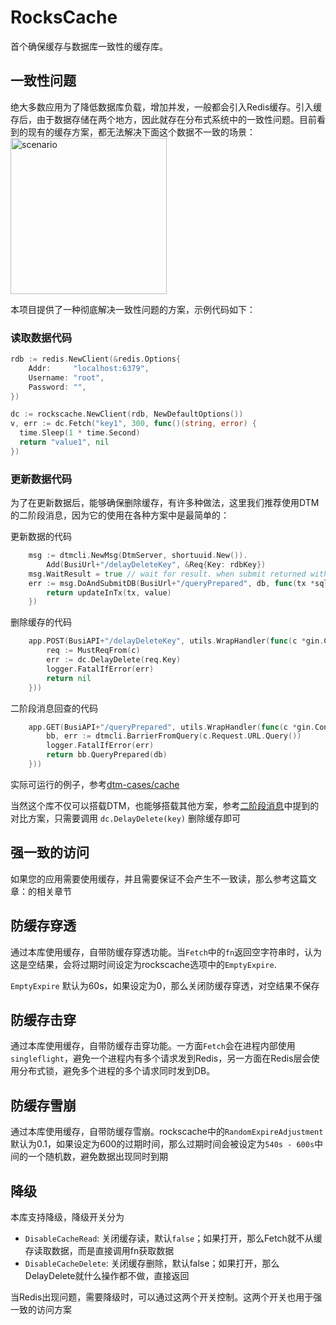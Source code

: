 # RocksCache
首个确保缓存与数据库一致性的缓存库。

## 一致性问题
绝大多数应用为了降低数据库负载，增加并发，一般都会引入Redis缓存。引入缓存后，由于数据存储在两个地方，因此就存在分布式系统中的一致性问题。目前看到的现有的缓存方案，都无法解决下面这个数据不一致的场景：
<img alt="scenario" src="https://pica.zhimg.com/80/v2-da95e008d2cd53d0e00e4a463e46b010_1440w.png" height=250 />

本项目提供了一种彻底解决一致性问题的方案，示例代码如下：

### 读取数据代码
``` go
rdb := redis.NewClient(&redis.Options{
	Addr:     "localhost:6379",
	Username: "root",
	Password: "",
})

dc := rockscache.NewClient(rdb, NewDefaultOptions())
v, err := dc.Fetch("key1", 300, func()(string, error) {
  time.Sleep(1 * time.Second)
  return "value1", nil
})
```

### 更新数据代码
为了在更新数据后，能够确保删除缓存，有许多种做法，这里我们推荐使用DTM的二阶段消息，因为它的使用在各种方案中是最简单的：

更新数据的代码
``` go
	msg := dtmcli.NewMsg(DtmServer, shortuuid.New()).
		Add(BusiUrl+"/delayDeleteKey", &Req{Key: rdbKey})
	msg.WaitResult = true // wait for result. when submit returned without error, cache has been deleted
	err := msg.DoAndSubmitDB(BusiUrl+"/queryPrepared", db, func(tx *sql.Tx) error {
		return updateInTx(tx, value)
	})
```

删除缓存的代码
``` go
	app.POST(BusiAPI+"/delayDeleteKey", utils.WrapHandler(func(c *gin.Context) interface{} {
		req := MustReqFrom(c)
		err := dc.DelayDelete(req.Key)
		logger.FatalIfError(err)
		return nil
	}))
```

二阶段消息回查的代码
``` go
	app.GET(BusiAPI+"/queryPrepared", utils.WrapHandler(func(c *gin.Context) interface{} {
		bb, err := dtmcli.BarrierFromQuery(c.Request.URL.Query())
		logger.FatalIfError(err)
		return bb.QueryPrepared(db)
	}))
```

实际可运行的例子，参考[dtm-cases/cache](https://github.com/dtm-labs/dtm-cases/tree/main/cache)

当然这个库不仅可以搭载DTM，也能够搭载其他方案，参考[二阶段消息](https://zhuanlan.zhihu.com/p/456170726)中提到的对比方案，只需要调用 `dc.DelayDelete(key)` 删除缓存即可

## 强一致的访问
如果您的应用需要使用缓存，并且需要保证不会产生不一致读，那么参考这篇文章：[]()的相关章节

## 防缓存穿透
通过本库使用缓存，自带防缓存穿透功能。当`Fetch`中的`fn`返回空字符串时，认为这是空结果，会将过期时间设定为rockscache选项中的`EmptyExpire`.

`EmptyExpire` 默认为60s，如果设定为0，那么关闭防缓存穿透，对空结果不保存

## 防缓存击穿
通过本库使用缓存，自带防缓存击穿功能。一方面`Fetch`会在进程内部使用`singleflight`，避免一个进程内有多个请求发到Redis，另一方面在Redis层会使用分布式锁，避免多个进程的多个请求同时发到DB。

## 防缓存雪崩
通过本库使用缓存，自带防缓存雪崩。rockscache中的`RandomExpireAdjustment`默认为0.1，如果设定为600的过期时间，那么过期时间会被设定为`540s - 600s`中间的一个随机数，避免数据出现同时到期

## 降级
本库支持降级，降级开关分为
- `DisableCacheRead`: 关闭缓存读，默认`false`；如果打开，那么Fetch就不从缓存读取数据，而是直接调用fn获取数据
- `DisableCacheDelete`: 关闭缓存删除，默认false；如果打开，那么DelayDelete就什么操作都不做，直接返回

当Redis出现问题，需要降级时，可以通过这两个开关控制。这两个开关也用于强一致的访问方案